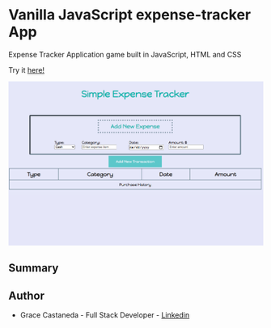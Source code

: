 # Vanilla JavaScript expense-tracker App

Expense Tracker Application game built in JavaScript, HTML and CSS

Try it [here!](https://gracii.github.io/expense-tracker/)

![alt text](https://github.com/Gracii/expense-tracker/blob/main/images/expense_tracker_app.png)

## Summary

## Author

- Grace Castaneda - Full Stack Developer - [Linkedin](https://www.linkedin.com/in/castanedagrace/)
